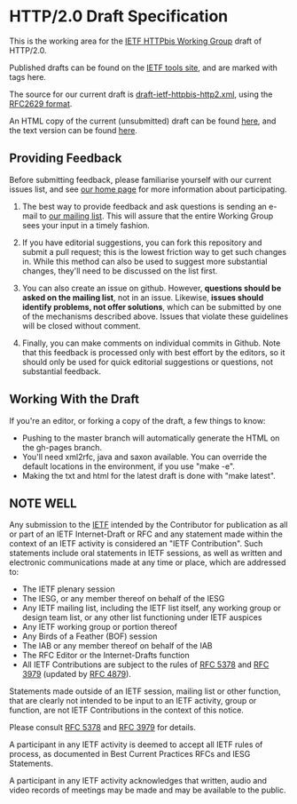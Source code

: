 
HTTP/2.0 Draft Specification
============================

This is the working area for the [IETF HTTPbis Working
Group](http://trac.tools.ietf.org/wg/httpbis/trac/wiki) draft of HTTP/2.0.

Published drafts can be found on the [IETF tools
site](http://tools.ietf.org/html/draft-ietf-httpbis-http2), and are marked
with tags here.

The source for our current draft is
[draft-ietf-httpbis-http2.xml](draft-ietf-httpbis-http2.xml), using the
[RFC2629 format](http://xml.resource.org/public/rfc/html/rfc2629.html).

An HTML copy of the current (unsubmitted) draft can be found
[here](http://http2.github.com/http2-spec/), and the text version can be found
[here](http://http2.github.com/http2-spec/index.txt).


Providing Feedback
------------------

Before submitting feedback, please familiarise yourself with our current
issues list, and see [our home
page](http://trac.tools.ietf.org/wg/httpbis/trac/wiki) for more information
about participating.

1. The best way to provide feedback and ask questions is sending an e-mail to
[our mailing list](http://lists.w3.org/Archives/Public/ietf-http-wg/). This
will assure that the entire Working Group sees your input in a timely fashion.

2. If you have editorial suggestions, you can fork this repository and submit
a pull request; this is the lowest friction way to get such changes in. While
this method can also be used to suggest more substantial changes, they'll need
to be discussed on the list first.

3. You can also create an issue on github. However, **questions should be
asked on the mailing list**, not in an issue. Likewise, **issues should
identify problems, not offer solutions**, which can be submitted by one of the
mechanisms described above. Issues that violate these guidelines will be
closed without comment.

4. Finally, you can make comments on individual commits in Github. Note that
this feedback is processed only with best effort by the editors, so it should
only be used for quick editorial suggestions or questions, not substantial
feedback.


Working With the Draft
----------------------

If you're an editor, or forking a copy of the draft, a few things to know:

* Pushing to the master branch will automatically generate the HTML on the 
  gh-pages branch.
* You'll need xml2rfc, java and saxon available. You can override the default
  locations in the environment, if you use "make -e".
* Making the txt and html for the latest draft is done with "make latest".


NOTE WELL
---------

Any submission to the [IETF](http://www.ietf.org/) intended by the Contributor
for publication as all or part of an IETF Internet-Draft or RFC and any
statement made within the context of an IETF activity is considered an "IETF
Contribution". Such statements include oral statements in IETF sessions, as
well as written and electronic communications made at any time or place, which
are addressed to:

 * The IETF plenary session
 * The IESG, or any member thereof on behalf of the IESG
 * Any IETF mailing list, including the IETF list itself, any working group 
   or design team list, or any other list functioning under IETF auspices
 * Any IETF working group or portion thereof
 * Any Birds of a Feather (BOF) session
 * The IAB or any member thereof on behalf of the IAB
 * The RFC Editor or the Internet-Drafts function
 * All IETF Contributions are subject to the rules of 
   [RFC 5378](http://tools.ietf.org/html/rfc5378) and 
   [RFC 3979](http://tools.ietf.org/html/rfc3979) 
   (updated by [RFC 4879](http://tools.ietf.org/html/rfc4879)).

Statements made outside of an IETF session, mailing list or other function,
that are clearly not intended to be input to an IETF activity, group or
function, are not IETF Contributions in the context of this notice.

Please consult [RFC 5378](http://tools.ietf.org/html/rfc5378) and [RFC 
3979](http://tools.ietf.org/html/rfc3979) for details.

A participant in any IETF activity is deemed to accept all IETF rules of
process, as documented in Best Current Practices RFCs and IESG Statements.

A participant in any IETF activity acknowledges that written, audio and video
records of meetings may be made and may be available to the public.
